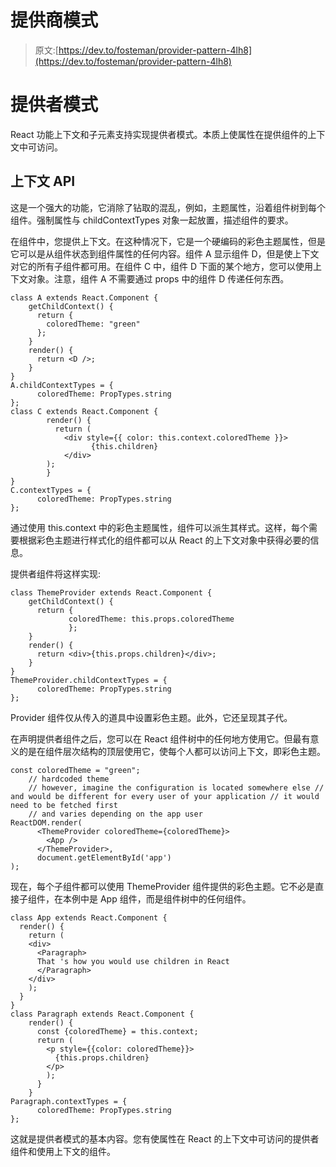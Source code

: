 # 提供商模式

> 原文:[https://dev.to/fosteman/provider-pattern-4lh8](https://dev.to/fosteman/provider-pattern-4lh8)

# [](#provider-pattern)提供者模式

React 功能上下文和子元素支持实现提供者模式。本质上使属性在提供组件的上下文中可访问。

## [](#contextapi)上下文 API

这是一个强大的功能，它消除了钻取的混乱，例如，主题属性，沿着组件树到每个组件。强制属性与 childContextTypes 对象一起放置，描述组件的要求。

在组件中，您提供上下文。在这种情况下，它是一个硬编码的彩色主题属性，但是它可以是从组件状态到组件属性的任何内容。组件 A 显示组件 D，但是使上下文对它的所有子组件都可用。在组件 C 中，组件 D 下面的某个地方，您可以使用上下文对象。注意，组件 A 不需要通过 props 中的组件 D 传递任何东西。

```
class A extends React.Component { 
    getChildContext() {
      return {
        coloredTheme: "green"
      }; 
    }
    render() { 
      return <D />;
    } 
}
A.childContextTypes = {
      coloredTheme: PropTypes.string
};
class C extends React.Component { 
        render() {
          return (
            <div style={{ color: this.context.coloredTheme }}>
                  {this.children} 
            </div>
        ); 
        }
}
C.contextTypes = {
      coloredTheme: PropTypes.string
}; 
```

通过使用 this.context 中的彩色主题属性，组件可以派生其样式。这样，每个需要根据彩色主题进行样式化的组件都可以从 React 的上下文对象中获得必要的信息。

提供者组件将这样实现:

```
class ThemeProvider extends React.Component { 
    getChildContext() {
      return {
             coloredTheme: this.props.coloredTheme
             }; 
    }
    render() {
      return <div>{this.props.children}</div>;
    } 
}
ThemeProvider.childContextTypes = {
      coloredTheme: PropTypes.string
}; 
```

Provider 组件仅从传入的道具中设置彩色主题。此外，它还呈现其子代。

在声明提供者组件之后，您可以在 React 组件树中的任何地方使用它。但最有意义的是在组件层次结构的顶层使用它，使每个人都可以访问上下文，即彩色主题。

```
const coloredTheme = "green";
    // hardcoded theme
    // however, imagine the configuration is located somewhere else // and would be different for every user of your application // it would need to be fetched first
    // and varies depending on the app user
ReactDOM.render(
      <ThemeProvider coloredTheme={coloredTheme}>
        <App />
      </ThemeProvider>,
      document.getElementById('app')
); 
```

现在，每个子组件都可以使用 ThemeProvider 组件提供的彩色主题。它不必是直接子组件，在本例中是 App 组件，而是组件树中的任何组件。

```
class App extends React.Component {
  render() {
    return ( 
    <div>
      <Paragraph>
      That 's how you would use children in React 
      </Paragraph> 
    </div>
    );
  }
}
class Paragraph extends React.Component {
    render() {
      const {coloredTheme} = this.context;
      return ( 
        <p style={{color: coloredTheme}}> 
          {this.props.children} 
        </p> 
        );
      }
    }
Paragraph.contextTypes = {
      coloredTheme: PropTypes.string
}; 
```

这就是提供者模式的基本内容。您有使属性在 React 的上下文中可访问的提供者组件和使用上下文的组件。